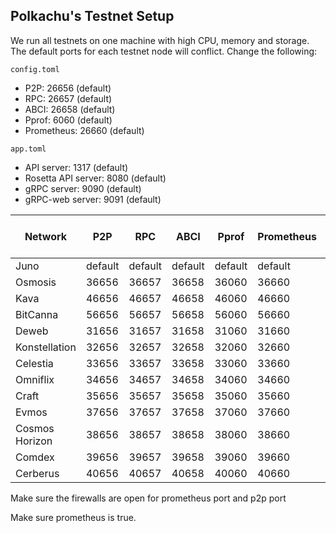 ## Polkachu's Testnet Setup

We run all testnets on one machine with high CPU, memory and storage. The default ports for each testnet node will conflict. Change the following:

`config.toml`

- P2P: 26656 (default)
- RPC: 26657 (default)
- ABCI: 26658 (default)
- Pprof: 6060 (default)
- Prometheus: 26660 (default)

`app.toml`

- API server: 1317 (default)
- Rosetta API server: 8080 (default)
- gRPC server: 9090 (default)
- gRPC-web server: 9091 (default)

| Network        | P2P     | RPC     | ABCI    | Pprof   | Prometheus | API server | Rosetta API | gRPC server | gRPC-web server |
| -------------- | ------- | ------- | ------- | ------- | ---------- | ---------- | ----------- | ----------- | --------------- |
| Juno           | default | default | default | default | default    | default    | default     | default     | default         |
| Osmosis        | 36656   | 36657   | 36658   | 36060   | 36660      | 31317      | 38080       | 39090       | 39091           |
| Kava           | 46656   | 46657   | 46658   | 46060   | 46660      | 41317      | 48080       | 49090       | 49091           |
| BitCanna       | 56656   | 56657   | 56658   | 56060   | 56660      | 51317      | 58080       | 59090       | 59091           |
| Deweb          | 31656   | 31657   | 31658   | 31060   | 31660      | 31317      | 31080       | 31090       | 31091           |
| Konstellation  | 32656   | 32657   | 32658   | 32060   | 32660      | 32317      | NA          | 32090       | 32091           |
| Celestia       | 33656   | 33657   | 33658   | 33060   | 33660      | 33317      | 33080       | 33090       | 33091           |
| Omniflix       | 34656   | 34657   | 34658   | 34060   | 34660      | 34317      | 34080       | 34090       | 34091           |
| Craft          | 35656   | 35657   | 35658   | 35060   | 35660      | 35317      | 35080       | 35090       | 35091           |
| Evmos          | 37656   | 37657   | 37658   | 37060   | 37660      | 37317      | 37080       | 37090       | 37091           |
| Cosmos Horizon | 38656   | 38657   | 38658   | 38060   | 38660      | 38317      | 38080       | 38090       | 38091           |
| Comdex         | 39656   | 39657   | 39658   | 39060   | 39660      | 39317      | 39080       | 39099       | 39098           |
| Cerberus       | 40656   | 40657   | 40658   | 40060   | 40660      | 40317      | 40080       | 40099       | 40098           |

Make sure the firewalls are open for prometheus port and p2p port

Make sure prometheus is true.
